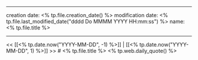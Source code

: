 
--- 
creation date: <% tp.file.creation_date() %> 
modification date: <% tp.file.last_modified_date("dddd Do MMMM YYYY HH:mm:ss") %> 
name: <% tp.file.title %>


--- 
<< [[<% tp.date.now("YYYY-MM-DD", -1) %>]] | [[<% tp.date.now("YYYY-MM-DD", 1) %>]] >> # <% tp.file.title %> <% tp.web.daily_quote() %>